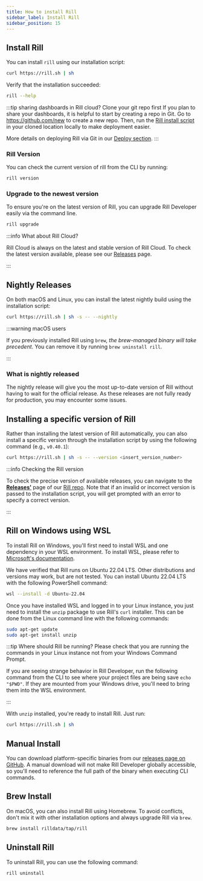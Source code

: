 ```yaml
---
title: How to install Rill
sidebar_label: Install Rill
sidebar_position: 15
---
```


## Install Rill

You can install `rill` using our installation script:

```bash
curl https://rill.sh | sh
```

Verify that the installation succeeded:
```bash
rill --help
```

:::tip sharing dashboards in Rill cloud? Clone your git repo first
If you plan to share your dashboards, it is helpful to start by creating a repo in Git. Go to https://github.com/new to create a new repo. Then, run the [Rill install script](#install-rill) in your cloned location locally to make deployment easier. 

More details on deploying Rill via Git in our [Deploy section](../deploy/deploy-dashboard/).
:::

### Rill Version

You can check the current version of rill from the CLI by running:
```bash
rill version
```

### Upgrade to the newest version

To ensure you're on the latest version of Rill, you can upgrade Rill Developer easily via the command line.

```bash
rill upgrade
```

:::info What about Rill Cloud?

Rill Cloud is always on the latest and stable version of Rill Cloud. To check the latest version available, please see our [Releases](https://github.com/rilldata/rill/releases) page.

:::

## Nightly Releases

On both macOS and Linux, you can install the latest nightly build using the installation script:
```bash
curl https://rill.sh | sh -s -- --nightly
```

:::warning macOS users

If you previously installed Rill using `brew`, *the brew-managed binary will take precedent*. You can remove it by running `brew uninstall rill`.

:::

### What is nightly released
The nightly release will give you the most up-to-date version of Rill without having to wait for the official release. As these releases are not fully ready for production, you may encounter some issues.


## Installing a specific version of Rill

Rather than installing the latest version of Rill automatically, you can also install a specific version through the installation script by using the following command (e.g., `v0.40.1`):
```bash
curl https://rill.sh | sh -s -- --version <insert_version_number>
```

:::info Checking the Rill version

To check the precise version of available releases, you can navigate to the [**Releases'**](https://github.com/rilldata/rill/releases) page of our [Rill repo](https://github.com/rilldata/rill). Note that if an invalid or incorrect version is passed to the installation script, you will get prompted with an error to specify a correct version.

:::

## Rill on Windows using WSL

To install Rill on Windows, you'll first need to install WSL and one dependency in your WSL environment. To install WSL, please refer to [Microsoft's documentation](https://learn.microsoft.com/en-us/windows/wsl/install).

We have verified that Rill runs on Ubuntu 22.04 LTS. Other distributions and versions may work, but are not tested. You can install Ubuntu 22.04 LTS with the following PowerShell command:
```bash
wsl --install -d Ubuntu-22.04
```

Once you have installed WSL and logged in to your Linux instance, you just need to install the `unzip` package to use Rill's `curl` installer. This can be done from the Linux command line with the following commands:
```bash
sudo apt-get update
sudo apt-get install unzip
```
:::tip Where should Rill be running? 
Please check that you are running the commands in your Linux instance not from your Windows Command Prompt. 

If you are seeing strange behavior in Rill Developer, run the following command from the CLI to see where your project files are being save `echo "$PWD"`. If they are mounted from your Windows drive, you'll need to bring them into the WSL environment. 

:::

With `unzip` installed, you're ready to install Rill. Just run:
```bash
curl https://rill.sh | sh
```

## Manual Install

You can download platform-specific binaries from our [releases page on GitHub](https://github.com/rilldata/rill/releases). A manual download will not make Rill Developer globally accessible, so you'll need to reference the full path of the binary when executing CLI commands.

## Brew Install

On macOS, you can also install Rill using Homebrew. To avoid conflicts, don't mix it with other installation options and always upgrade Rill via `brew`.
```bash
brew install rilldata/tap/rill 
```

## Uninstall Rill

To uninstall Rill, you can use the following command:
```bash
rill uninstall
```
